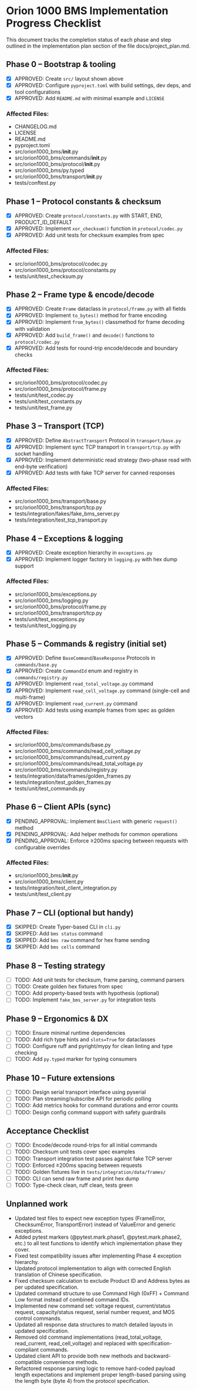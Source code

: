 # Orion 1000 BMS Implementation Progress Checklist

This document tracks the completion status of each phase and step outlined in the implementation plan section of the file docs/project_plan.md.

## Phase 0 – Bootstrap & tooling

- [x] APPROVED: Create `src/` layout shown above
- [x] APPROVED: Configure `pyproject.toml` with build settings, dev deps, and tool configurations
- [x] APPROVED: Add `README.md` with minimal example and `LICENSE`

### Affected Files:

- CHANGELOG.md
- LICENSE
- README.md
- pyproject.toml
- src/orion1000_bms/**init**.py
- src/orion1000_bms/commands/**init**.py
- src/orion1000_bms/protocol/**init**.py
- src/orion1000_bms/py.typed
- src/orion1000_bms/transport/**init**.py
- tests/conftest.py

## Phase 1 – Protocol constants & checksum

- [x] APPROVED: Create `protocol/constants.py` with START, END, PRODUCT_ID_DEFAULT
- [x] APPROVED: Implement `xor_checksum()` function in `protocol/codec.py`
- [x] APPROVED: Add unit tests for checksum examples from spec

### Affected Files:

- src/orion1000_bms/protocol/codec.py
- src/orion1000_bms/protocol/constants.py
- tests/unit/test_checksum.py

## Phase 2 – Frame type & encode/decode

- [x] APPROVED: Create `Frame` dataclass in `protocol/frame.py` with all fields
- [x] APPROVED: Implement `to_bytes()` method for frame encoding
- [x] APPROVED: Implement `from_bytes()` classmethod for frame decoding with validation
- [x] APPROVED: Add `build_frame()` and `decode()` functions to `protocol/codec.py`
- [x] APPROVED: Add tests for round-trip encode/decode and boundary checks

### Affected Files:

- src/orion1000_bms/protocol/codec.py
- src/orion1000_bms/protocol/frame.py
- tests/unit/test_codec.py
- tests/unit/test_constants.py
- tests/unit/test_frame.py

## Phase 3 – Transport (TCP)

- [x] APPROVED: Define `AbstractTransport` Protocol in `transport/base.py`
- [x] APPROVED: Implement sync TCP transport in `transport/tcp.py` with socket handling
- [x] APPROVED: Implement deterministic read strategy (two-phase read with end-byte verification)
- [x] APPROVED: Add tests with fake TCP server for canned responses

### Affected Files:

- src/orion1000_bms/transport/base.py
- src/orion1000_bms/transport/tcp.py
- tests/integration/fakes/fake_bms_server.py
- tests/integration/test_tcp_transport.py

## Phase 4 – Exceptions & logging

- [x] APPROVED: Create exception hierarchy in `exceptions.py`
- [x] APPROVED: Implement logger factory in `logging.py` with hex dump support

### Affected Files:
- src/orion1000_bms/exceptions.py
- src/orion1000_bms/logging.py
- src/orion1000_bms/protocol/frame.py
- src/orion1000_bms/transport/tcp.py
- tests/unit/test_exceptions.py
- tests/unit/test_logging.py

## Phase 5 – Commands & registry (initial set)

- [x] APPROVED: Define `BaseCommand`/`BaseResponse` Protocols in `commands/base.py`
- [x] APPROVED: Create `CommandId` enum and registry in `commands/registry.py`
- [x] APPROVED: Implement `read_total_voltage.py` command
- [x] APPROVED: Implement `read_cell_voltage.py` command (single-cell and multi-frame)
- [x] APPROVED: Implement `read_current.py` command
- [x] APPROVED: Add tests using example frames from spec as golden vectors

### Affected Files:
- src/orion1000_bms/commands/base.py
- src/orion1000_bms/commands/read_cell_voltage.py
- src/orion1000_bms/commands/read_current.py
- src/orion1000_bms/commands/read_total_voltage.py
- src/orion1000_bms/commands/registry.py
- tests/integration/data/frames/golden_frames.py
- tests/integration/test_golden_frames.py
- tests/unit/test_commands.py

## Phase 6 – Client APIs (sync)

- [x] PENDING_APPROVAL: Implement `BmsClient` with generic `request()` method
- [x] PENDING_APPROVAL: Add helper methods for common operations
- [x] PENDING_APPROVAL: Enforce ≥200ms spacing between requests with configurable overrides

### Affected Files:
- src/orion1000_bms/__init__.py
- src/orion1000_bms/client.py
- tests/integration/test_client_integration.py
- tests/unit/test_client.py

## Phase 7 – CLI (optional but handy)

- [x] SKIPPED: Create Typer-based CLI in `cli.py`
- [x] SKIPPED: Add `bms status` command
- [x] SKIPPED: Add `bms raw` command for hex frame sending
- [x] SKIPPED: Add `bms cells` command

## Phase 8 – Testing strategy

- [ ] TODO: Add unit tests for checksum, frame parsing, command parsers
- [ ] TODO: Create golden hex fixtures from spec
- [ ] TODO: Add property-based tests with hypothesis (optional)
- [ ] TODO: Implement `fake_bms_server.py` for integration tests

## Phase 9 – Ergonomics & DX

- [ ] TODO: Ensure minimal runtime dependencies
- [ ] TODO: Add rich type hints and `slots=True` for dataclasses
- [ ] TODO: Configure ruff and pyright/mypy for clean linting and type checking
- [ ] TODO: Add `py.typed` marker for typing consumers

## Phase 10 – Future extensions

- [ ] TODO: Design serial transport interface using pyserial
- [ ] TODO: Plan streaming/subscribe API for periodic polling
- [ ] TODO: Add metrics hooks for command durations and error counts
- [ ] TODO: Design config command support with safety guardrails

## Acceptance Checklist

- [ ] TODO: Encode/decode round-trips for all initial commands
- [ ] TODO: Checksum unit tests cover spec examples
- [ ] TODO: Transport integration test passes against fake TCP server
- [ ] TODO: Enforced ≥200ms spacing between requests
- [ ] TODO: Golden fixtures live in `tests/integration/data/frames/`
- [ ] TODO: CLI can send raw frame and print hex dump
- [ ] TODO: Type-check clean, ruff clean, tests green

## Unplanned work

- Updated test files to expect new exception types (FrameError, ChecksumError, TransportError) instead of ValueError and generic exceptions.
- Added pytest markers (@pytest.mark.phase1, @pytest.mark.phase2, etc.) to all test functions to identify which implementation phase they cover.
- Fixed test compatibility issues after implementing Phase 4 exception hierarchy.
- Updated protocol implementation to align with corrected English translation of Chinese specification.
- Fixed checksum calculation to exclude Product ID and Address bytes as per updated specification.
- Updated command structure to use Command High (0xFF) + Command Low format instead of combined command IDs.
- Implemented new command set: voltage request, current/status request, capacity/status request, serial number request, and MOS control commands.
- Updated all response data structures to match detailed layouts in updated specification.
- Removed old command implementations (read_total_voltage, read_current, read_cell_voltage) and replaced with specification-compliant commands.
- Updated client API to provide both new methods and backward-compatible convenience methods.
- Refactored response parsing logic to remove hard-coded payload length expectations and implement proper length-based parsing using the length byte (byte 4) from the protocol specification.
